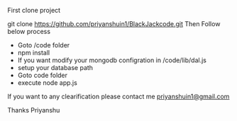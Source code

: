 First clone project 

git clone https://github.com/priyanshuin1/BlackJackcode.git
 Then Follow below process
 
- Goto /code folder
- npm install
- If you want modify your mongodb configration in /code/lib/dal.js
- setup your database path
- Goto code folder
- execute node app.js

If you want to any clearification please contact me priyanshuin1@gmail.com

Thanks
Priyanshu


